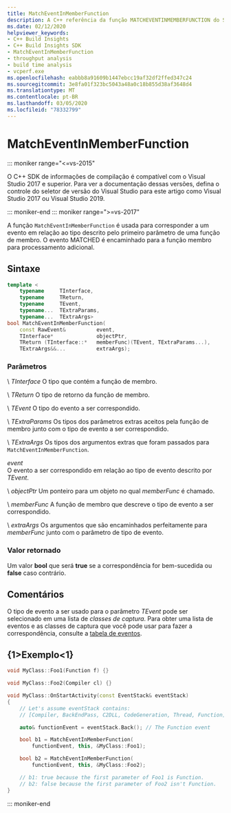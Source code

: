 ```yaml
---
title: MatchEventInMemberFunction
description: A C++ referência da função MATCHEVENTINMEMBERFUNCTION do SDK do insights do Build.
ms.date: 02/12/2020
helpviewer_keywords:
- C++ Build Insights
- C++ Build Insights SDK
- MatchEventInMemberFunction
- throughput analysis
- build time analysis
- vcperf.exe
ms.openlocfilehash: eabbb8a91609b1447ebcc19af32df2ffed347c24
ms.sourcegitcommit: 3e8fa01f323bc5043a48a0c18b855d38af3648d4
ms.translationtype: MT
ms.contentlocale: pt-BR
ms.lasthandoff: 03/05/2020
ms.locfileid: "78332799"
---
```

# <a name="matcheventinmemberfunction"></a>MatchEventInMemberFunction

::: moniker range="<=vs-2015"

O C++ SDK de informações de compilação é compatível com o Visual Studio 2017 e superior. Para ver a documentação dessas versões, defina o controle do seletor de versão do Visual Studio para este artigo como Visual Studio 2017 ou Visual Studio 2019.

::: moniker-end
::: moniker range=">=vs-2017"

A função `MatchEventInMemberFunction` é usada para corresponder a um evento em relação ao tipo descrito pelo primeiro parâmetro de uma função de membro. O evento MATCHED é encaminhado para a função membro para processamento adicional.

## <a name="syntax"></a>Sintaxe

```cpp
template <
    typename     TInterface,
    typename     TReturn,
    typename     TEvent,
    typename...  TExtraParams,
    typename...  TExtraArgs>
bool MatchEventInMemberFunction(
    const RawEvent&          event,
    TInterface*              objectPtr,
    TReturn (TInterface::*   memberFunc)(TEvent, TExtraParams...),
    TExtraArgs&&...          extraArgs);
```

### <a name="parameters"></a>Parâmetros

\ *TInterface*
O tipo que contém a função de membro.

\ *TReturn*
O tipo de retorno da função de membro.

\ *TEvent*
O tipo do evento a ser correspondido.

\ *TExtraParams*
Os tipos dos parâmetros extras aceitos pela função de membro junto com o tipo de evento a ser correspondido.

\ *TExtraArgs*
Os tipos dos argumentos extras que foram passados para `MatchEventInMemberFunction`.

*event*\
O evento a ser correspondido em relação ao tipo de evento descrito por *TEvent*.

\ *objectPtr*
Um ponteiro para um objeto no qual *memberFunc* é chamado.

\ *memberFunc*
A função de membro que descreve o tipo de evento a ser correspondido.

\ *extraArgs*
Os argumentos que são encaminhados perfeitamente para *memberFunc* junto com o parâmetro de tipo de evento.

### <a name="return-value"></a>Valor retornado

Um valor **bool** que será **true** se a correspondência for bem-sucedida ou **false** caso contrário.

## <a name="remarks"></a>Comentários

O tipo de evento a ser usado para o parâmetro *TEvent* pode ser selecionado em uma lista de *classes de captura*. Para obter uma lista de eventos e as classes de captura que você pode usar para fazer a correspondência, consulte a [tabela de eventos](../event-table.md).

## <a name="example"></a>{1&gt;Exemplo&lt;1}

```cpp
void MyClass::Foo1(Function f) {}

void MyClass::Foo2(Compiler cl) {}

void MyClass::OnStartActivity(const EventStack& eventStack)
{
    // Let's assume eventStack contains:
    // [Compiler, BackEndPass, C2DLL, CodeGeneration, Thread, Function]

    auto& functionEvent = eventStack.Back(); // The Function event

    bool b1 = MatchEventInMemberFunction(
        functionEvent, this, &MyClass::Foo1);

    bool b2 = MatchEventInMemberFunction(
        functionEvent, this, &MyClass::Foo2);

    // b1: true because the first parameter of Foo1 is Function.
    // b2: false because the first parameter of Foo2 isn't Function.
}
```

::: moniker-end

